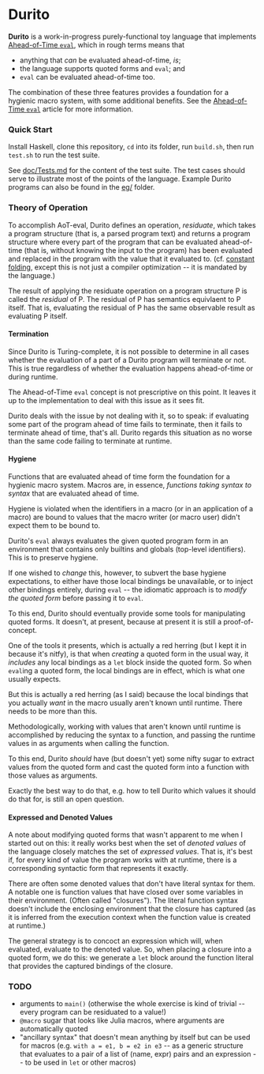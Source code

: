 Durito
======

**Durito** is a work-in-progress purely-functional toy language
that implements [Ahead-of-Time `eval`][], which in rough terms
means that

*   anything that *can* be evaluated ahead-of-time, *is*;
*   the language supports quoted forms and `eval`; and
*   `eval` can be evaluated ahead-of-time too.

The combination of these three features provides a foundation
for a hygienic macro system, with some additional benefits.
See the [Ahead-of-Time `eval`][] article for more information.

### Quick Start

Install Haskell, clone this repository, `cd` into its folder,
run `build.sh`, then run `test.sh` to run the test suite.

See [doc/Tests.md](doc/Tests.md) for the content of the test
suite.  The test cases should serve to illustrate most of the
points of the language.  Example Durito programs can also
be found in the [eg/](eg/) folder.

### Theory of Operation

To accomplish AoT-eval, Durito defines an operation, _residuate_,
which takes a program structure (that is, a parsed program text) and
returns a program structure where every part of the program that
can be evaluated ahead-of-time (that is, without knowing the input
to the program) has been evaluated and replaced in the program
with the value that it evaluated to.  (cf. [constant folding][],
except this is not just a compiler optimization -- it is mandated
by the language.)

The result of applying the residuate operation on a program structure
P is called the _residual_ of P.  The residual of P has semantics
equivlaent to P itself.  That is, evaluating the residual of P has
the same observable result as evaluating P itself.

#### Termination

Since Durito is Turing-complete, it is not possible to determine in
all cases whether the evaluation of a part of a Durito program will
terminate or not.  This is true regardless of whether the evaluation
happens ahead-of-time or during runtime.

The Ahead-of-Time `eval` concept is not prescriptive on this point.  It
leaves it up to the implementation to deal with this issue as it sees fit.

Durito deals with the issue by not dealing with it, so to speak:
if evaluating some part of the program ahead of time fails to
terminate, then it fails to terminate ahead of time, that's all.
Durito regards this situation as no worse than the same code failing to
terminate at runtime.

#### Hygiene

Functions that are evaluated ahead of time form the foundation for
a hygienic macro system.  Macros are, in essence,
_functions taking syntax to syntax_ that are evaluated ahead of time.

Hygiene is violated when the identifiers in a macro (or in an application
of a macro) are bound to values that the macro writer (or macro user)
didn't expect them to be bound to.

Durito's `eval` always evaluates the given quoted program form in
an environment that contains only builtins and globals (top-level
identifiers).  This is to preserve hygiene.

If one wished to _change_ this, however, to subvert the
base hygiene expectations, to either have those local bindings
be unavailable, or to inject other bindings entirely, during `eval` --
the idiomatic approach is to _modify the quoted form_ before
passing it to `eval`.

To this end, Durito should eventually provide some tools for
manipulating quoted forms.  It doesn't, at present, because at
present it is still a proof-of-concept.

One of the tools it presents, which is actually a red herring
(but I kept it in because it's nitfy), is that when _creating_
a quoted form in the usual way,
it _includes_ any local bindings as a `let` block inside the
quoted form.  So when `eval`ing a quoted form, the local bindings
are in effect, which is what one usually expects.

But this is actually a red herring (as I said) because the
local bindings that you actually _want_ in the macro usually aren't
known until runtime.  There needs to be more than this.

Methodologically, working with values that aren't known until runtime
is accomplished by reducing the syntax to a function, and passing the
runtime values in as arguments when calling the function.

To this end, Durito _should_ have (but doesn't yet) some nifty
sugar to extract values from the quoted form and cast the quoted
form into a function with those values as arguments.

Exactly the best way to do that, e.g. how to tell Durito which
values it should do that for, is still an open question.

#### Expressed and Denoted Values

A note about modifying quoted forms that wasn't apparent to me when
I started out on this: it really works best when the
set of _denoted values_ of the language closely matches the set of
_expressed values_.  That is, it's best if, for every kind of value
the program works with at runtime, there is a corresponding
syntactic form that represents it exactly.

There are often some denoted values that don't have literal syntax
for them.  A notable one is function values that have closed over
some variables in their environment.  (Often called "closures").
The literal function syntax doesn't include the enclosing environment
that the closure has captured (as it is inferred from the execution
context when the function value is created at runtime.)

The general strategy is to concoct an expression which will, when
evaluated, evaluate to the denoted value.  So, when placing a closure
into a quoted form, we do this: we generate a `let` block around the
function literal that provides the captured bindings of the closure.

### TODO

*   arguments to `main()` (otherwise the whole exercise is kind of trivial -- every program can be residuated to a value!)
*   `@macro` sugar that looks like Julia macros, where arguments are automatically quoted
*   "ancillary syntax" that doesn't mean anything by itself but can be used for macros
    (e.g. `with a = e1, b = e2 in e3` -- as a generic structure that evaluates to a
    pair of a list of (name, expr) pairs and an expression -- to be used in `let` or
    other macros)

[Ahead-of-Time `eval`]: https://github.com/cpressey/Ahead-of-Time-eval
[constant folding]: https://en.wikipedia.org/wiki/Constant_folding
